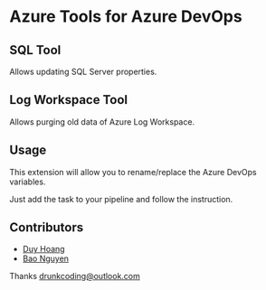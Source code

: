 # Azure Tools for Azure DevOps

## SQL Tool

Allows updating SQL Server properties.

## Log Workspace Tool

Allows purging old data of Azure Log Workspace.

## Usage

This extension will allow you to rename/replace the Azure DevOps variables.

Just add the task to your pipeline and follow the instruction.

## Contributors

- [Duy Hoang](https://github.com/baoduy)
- [Bao Nguyen](https://github.com/beannguyen)

Thanks
drunkcoding@outlook.com
